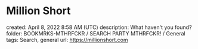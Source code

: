 # Million Short

created: April 8, 2022 8:58 AM (UTC)
description: What haven't you found?
folder: BOOKMRKS-MTHRFCKR / SEARCH PARTY MTHRFCKR! / General
tags: Search, general
url: https://millionshort.com